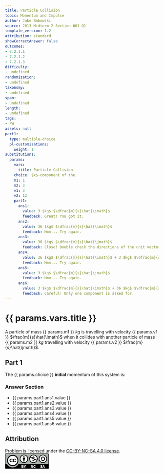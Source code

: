 ```yaml
---
title: Particle Collision
topic: Momentum and Impulse
author: Jake Bobowski
source: 2013 Midterm 2 Section 001 Q1
template_version: 1.2
attribution: standard
showCorrectAnswer: false
outcomes:
- 7.2.1.1
- 7.2.1.2
- 7.2.1.3
difficulty:
- undefined
randomization:
- undefined
taxonomy:
- undefined
span:
- undefined
length:
- undefined
tags:
- PW
assets: null
part1:
  type: multiple-choice
  pl-customizations:
    weight: 1
substitutions:
  params:
    vars:
      title: Particle Collision
    choice: $x$-component of the
    m1: 1
    m2: 3
    v1: 3
    v2: 12
    part1:
      ans1:
        value: 3 $kg$ $\dfrac{m}{s}\hat{\imath}$
        feedback: Great! You got it.
      ans2:
        value: 36 $kg$ $\dfrac{m}{s}\hat{\imath}$
        feedback: Hmm... Try again.
      ans3:
        value: 36 $kg$ $\dfrac{m}{s}\hat{\jmath}$
        feedback: Close! Double check the directions of the unit vectors.
      ans4:
        value: 36 $kg$ $\dfrac{m}{s}\hat{\imath}$ + 3 $kg$ $\dfrac{m}{s}\hat{\jmath}$
        feedback: Hmm... Try again.
      ans5:
        value: 3 $kg$ $\dfrac{m}{s}\hat{\jmath}$
        feedback: Hmm... Try again.
      ans6:
        value: 3 $kg$ $\dfrac{m}{s}\hat{\imath}$ + 36 $kg$ $\dfrac{m}{s}\hat{\jmath}$
        feedback: Careful! Only one component is asked for.
---
```

# {{ params.vars.title }}
A particle of mass {{ params.m1 }} $kg$ is travelling with velocity {{ params.v1 }} $\frac{m}{s}\hat{\imath}$ when it collides with another particle of mass {{ params.m2 }} $kg$ travelling with velocity {{ params.v2 }} $\frac{m}{s}\hat{\jmath}$.

## Part 1

The {{ params.choice }} **initial** momentum of this system is:

### Answer Section

- {{ params.part1.ans1.value }}
- {{ params.part1.ans2.value }}
- {{ params.part1.ans3.value }}
- {{ params.part1.ans4.value }}
- {{ params.part1.ans5.value }}
- {{ params.part1.ans6.value }}

## Attribution

Problem is licensed under the [CC-BY-NC-SA 4.0 license](https://creativecommons.org/licenses/by-nc-sa/4.0/).<br> ![The Creative Commons 4.0 license requiring attribution-BY, non-commercial-NC, and share-alike-SA license.](https://raw.githubusercontent.com/firasm/bits/master/by-nc-sa.png)